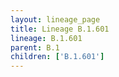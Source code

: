 ```yaml
---
layout: lineage_page
title: Lineage B.1.601
lineage: B.1.601
parent: B.1
children: ['B.1.601']
---
```

